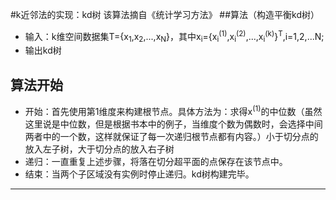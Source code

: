 #k近邻法的实现：kd树
该算法摘自《统计学习方法》
##算法（构造平衡kd树）

- 输入：k维空间数据集T={x<sub>1</sub>,x<sub>2</sub>,...,x<sub>N</sub>}，其中x<sub>i</sub>={x<sub>i</sub><sup>(1)</sup>,x<sub>i</sub><sup>(2)</sup>,...,x<sub>i</sub><sup>(k)</sup>}<sup>T</sup>,i=1,2,...N;
- 输出kd树

算法开始
---
- 开始：首先使用第1维度来构建根节点。具体方法为：求得x<sup>(1)</sup>的中位数（虽然这里说是中位数，但是根据书本中的例子，当维度个数为偶数时，会选择中间两者中的一个数，这样就保证了每一次递归根节点都有内容。）小于切分点的放入左子树，大于切分点的放入右子树
- 递归：一直重复上述步骤，将落在切分超平面的点保存在该节点中。
- 结束：当两个子区域没有实例时停止递归。kd树构建完毕。
---
